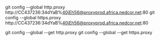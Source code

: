 git config --global http.proxy http://CC437236:34dYaB%40jEh56@proxyprod.africa.nedcor.net:80
git config --global https.proxy http://CC437236:34dYaB%40jEh56@proxyprod.africa.nedcor.net:80

git config --global --get http.proxy
git config --global --get https.proxy
